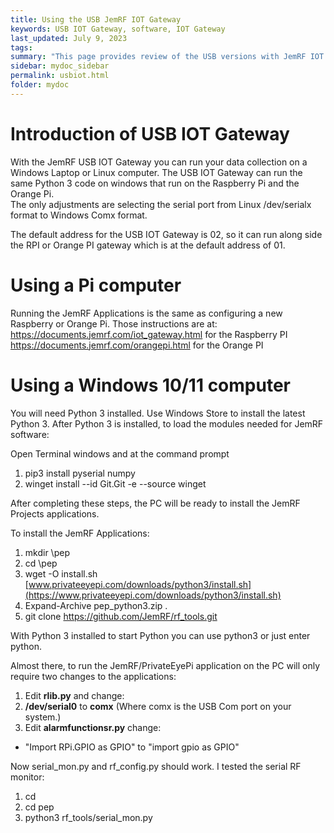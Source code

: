 ```yaml
---
title: Using the USB JemRF IOT Gateway
keywords: USB IOT Gateway, software, IOT Gateway
last_updated: July 9, 2023
tags:
summary: "This page provides review of the USB versions with JemRF IOT Gateway."
sidebar: mydoc_sidebar
permalink: usbiot.html
folder: mydoc
---
```


# Introduction of USB IOT Gateway

With the JemRF USB IOT Gateway you can run your data collection on a Windows Laptop or Linux computer.
The USB IOT Gateway can run the same Python 3 code on windows that run on the Raspberry Pi and the Orange Pi.<br>
The only adjustments are selecting the serial port from Linux /dev/serialx format to Windows Comx format.

The default address for the USB IOT Gateway is 02, so it can run along side the
RPI or Orange PI gateway which is at the default address of 01.

# Using a Pi computer
Running the JemRF Applications is the same as configuring a new Raspberry or Orange Pi.  Those instructions are at:
https://documents.jemrf.com/iot_gateway.html for the Raspberry PI
https://documents.jemrf.com/orangepi.html for the Orange PI

# Using a Windows 10/11 computer
You will need Python 3 installed. Use Windows Store to install the latest Python 3.
After Python 3 is installed, to load the modules needed for JemRF software:

Open Terminal windows and at the command prompt
1. pip3  install pyserial numpy
2. winget install --id Git.Git -e --source winget

After completing these steps, the PC will be ready to install the JemRF Projects applications.

To install the JemRF Applications:

1. mkdir \pep
2. cd \pep
3. wget -O install.sh [www.privateeyepi.com/downloads/python3/install.sh](https://www.privateeyepi.com/downloads/python3/install.sh)
4. Expand-Archive  pep_python3.zip  .
7. git clone https://github.com/JemRF/rf_tools.git

With Python 3 installed to start Python you can use python3 or just enter python.

Almost there, to run the JemRF/PrivateEyePi application on the PC will only require two changes to the applications:

1. Edit **rlib.py** and change:
2. **/dev/serial0** to **comx**   (Where comx is the USB Com port on your system.)
3. Edit **alarmfunctionsr.py**
 change:
  - "Import RPi.GPIO as GPIO"  to  "import gpio as GPIO"

Now serial\_mon.py and rf\_config.py should work. I tested the serial RF monitor:

1. cd
2. cd pep
3. python3 rf\_tools/serial\_mon.py